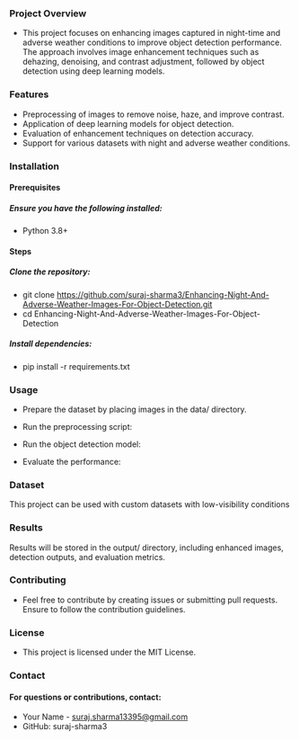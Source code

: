 ### Project Overview

- This project focuses on enhancing images captured in night-time and adverse weather conditions to improve object detection performance. The approach involves image enhancement techniques such as dehazing, denoising, and contrast adjustment, followed by object detection using deep learning models.

### Features

- Preprocessing of images to remove noise, haze, and improve contrast.
- Application of deep learning models for object detection.
- Evaluation of enhancement techniques on detection accuracy.
- Support for various datasets with night and adverse weather conditions.

### Installation

#### Prerequisites

##### Ensure you have the following installed:

- Python 3.8+

#### Steps

##### Clone the repository:

- git clone https://github.com/suraj-sharma3/Enhancing-Night-And-Adverse-Weather-Images-For-Object-Detection.git
- cd Enhancing-Night-And-Adverse-Weather-Images-For-Object-Detection

##### Install dependencies:

- pip install -r requirements.txt

### Usage

- Prepare the dataset by placing images in the data/ directory.

- Run the preprocessing script: 

- Run the object detection model:

- Evaluate the performance: 

### Dataset

This project can be used with custom datasets with low-visibility conditions

### Results

Results will be stored in the output/ directory, including enhanced images, detection outputs, and evaluation metrics.

### Contributing

- Feel free to contribute by creating issues or submitting pull requests. Ensure to follow the contribution guidelines.

### License

- This project is licensed under the MIT License.

### Contact

#### For questions or contributions, contact:

- Your Name - suraj.sharma13395@gmail.com
- GitHub: suraj-sharma3